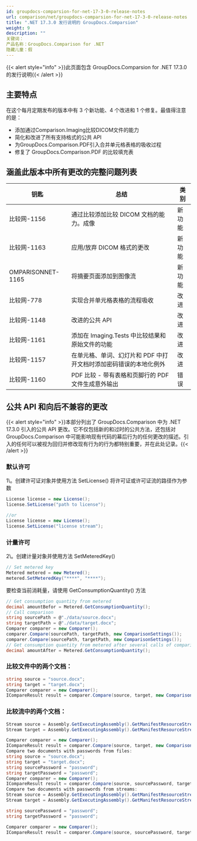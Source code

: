 ```yaml
---
id: groupdocs-comparsion-for-net-17-3-0-release-notes
url: comparison/net/groupdocs-comparsion-for-net-17-3-0-release-notes
title: ".NET 17.3.0 发行说明的 GroupDocs.Comparsion"
weight: 9
description: ""
关键词：
产品名称：GroupDocs.Comparison for .NET
隐藏儿童：假
---
```

{{< alert style="info" >}}此页面包含 GroupDocs.Comparsion for .NET 17.3.0 的发行说明{{< /alert >}}

## 主要特点

在这个每月定期发布的版本中有 3 个新功能、4 个改进和 1 个修复。最值得注意的是：

* 添加通过Comparison.Imaging比较DICOM文件的能力
* 简化和改进了所有支持格式的公共 API
* 为GroupDocs.Comparison.PDF引入合并单元格表格的吸收过程
* 修复了 GroupDocs.Comparison.PDF 的比较填充表

## 涵盖此版本中所有更改的完整问题列表

|钥匙 |总结 |类别 |
| --- | --- | --- |
|比较网-1156 |通过比较添加比较 DICOM 文档的能力。成像 |新功能 |
|比较网-1163 |应用/放弃 DICOM 格式的更改 |新功能 |
| OMPARISONNET-1165 |将摘要页面添加到图像流 |新功能 |
|比较网-778 |实现合并单元格表格的流程吸收 |改进 |
|比较网-1148 |改进的公共 API |改进 |
|比较网-1161 |添加在 Imaging.Tests 中比较结果和原始文件的功能 |改进 |
|比较网-1157 |在单元格、单词、幻灯片和 PDF 中打开文档时添加密码错误的本地化例外 |改进 |
|比较网-1160 | PDF 比较 - 带有表格和页脚行的 PDF 文件生成意外输出 |错误 |

## 公共 API 和向后不兼容的更改

{{< alert style="info" >}}本部分列出了 GroupDocs.Comparison 中为 .NET 17.3.0 引入的公共 API 更改。它不仅包括新的和过时的公共方法，还包括对 GroupDocs.Comparison 中可能影响现有代码的幕后行为的任何更改的描述。引入的任何可以被视为回归并修改现有行为的行为都特别重要，并在此处记录。{{< /alert >}}

### 默认许可

1\。创建许可证对象并使用方法 SetLicense() 将许可证或许可证流的路径作为参数

```csharp
License license = new License();
license.SetLicense("path to license");

//or
License license = new License();
license.SetLicense("license stream");
```

### 计量许可

2\。创建计量对象并使用方法 SetMeteredKey()

```csharp
// Set metered key
Metered metered = new Metered();
metered.SetMeteredKey("****", "****");
```

要检查当前消耗量，请使用 GetConsumptionQuantity() 方法

```csharp
// Get consumption quantity from metered
decimal amountBefor = Metered.GetConsumptionQuantity();
// Call comparison
string sourcePath = @"./data/source.docx";
string targetPath = @"./data/target.docx";
Comparer comparer = new Comparer();
comparer.Compare(sourcePath, targetPath, new ComparisonSettings());
comparer.Compare(sourcePath, targetPath, new ComparisonSettings());
// Get consumption quantity from metered after several calls of comparison
decimal amountAfter = Metered.GetConsumptionQuantity();
```

### 比较文件中的两个文档：

```csharp
string source = "source.docx";
string target = "target.docx";
Comparer comparer = new Comparer();
ICompareResult result = comparer.Compare(source, target, new ComparisonSettings());
```

### 比较流中的两个文档：

```csharp
Stream source = Assembly.GetExecutingAssembly().GetManifestResourceStream("source.docx");
Stream target = Assembly.GetExecutingAssembly().GetManifestResourceStream("target.docx");

Comparer comparer = new Comparer();
ICompareResult result = comparer.Compare(source, target, new ComparisonSettings());
Compare two documents with passwords from files:
string source = "source.docx";
string target = "target.docx";
string sourcePassword = "password";
string targetPassword = "password";
Comparer comparer = new Comparer();
ICompareResult result = comparer.Compare(source, sourcePassword, target, targetPassword, new ComparisonSettings());
Compare two documents with passwords from streams:
Stream source = Assembly.GetExecutingAssembly().GetManifestResourceStream("source.docx");
Stream target = Assembly.GetExecutingAssembly().GetManifestResourceStream("target.docx");

string sourcePassword = "password";
string targetPassword = "password";

Comparer comparer = new Comparer();
ICompareResult result = comparer.Compare(source, sourcePassword, target, targetPassword, new ComparisonSettings());
```

